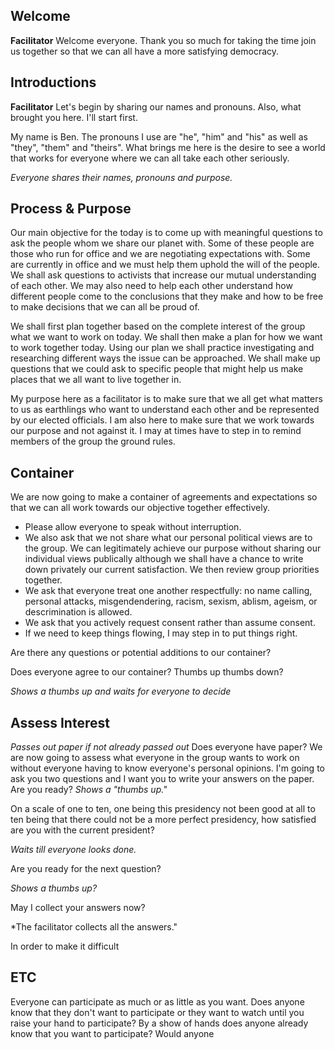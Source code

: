 ## Welcome

**Facilitator**
Welcome everyone. Thank you so much for taking the time join us together so that we can all have a more satisfying 
democracy.

## Introductions

**Facilitator**
Let's begin by sharing our names and pronouns. Also, what brought you here. I'll start first.

My name is Ben. The pronouns I use are "he", "him" and "his" as well as "they", "them" and "theirs". What brings me here is the desire to see a world that works for everyone where we can all take each other seriously.

*Everyone shares their names, pronouns and purpose.*

## Process & Purpose

Our main objective for the today is to come up with meaningful questions to ask the people whom we share our planet with. Some of these people are those who run for office and we are negotiating expectations with. Some are currently in office and we must help them uphold the will of the people. We shall ask questions to activists that increase our mutual understanding of each other. We may also need to help each other understand how different people come to the conclusions that they make and how to be free to make decisions that we can all be proud of.

We shall first plan together based on the complete interest of the group what we want to work on today.
We shall then make a plan for how we want to work together today.
Using our plan we shall practice investigating and researching different ways the issue can be approached.
We shall make up questions that we could ask to specific people that might help us make places that we all want to live together in. 

My purpose here as a facilitator is to make sure that we all get what matters to us as earthlings who want to understand each other and be represented by our elected officials. I am also here to make sure that we work towards our purpose and not against it. I may at times have to step in to remind members of the group the ground rules.

## Container

We are now going to make a container of agreements and expectations so that we can all work towards our objective together effectively.

* Please allow everyone to speak without interruption.
* We also ask that we not share what our personal political views are to the group. We can legitimately achieve our purpose without sharing our individual views publically although we shall have a chance to write down privately our current satisfaction. We then review group priorities together.
* We ask that everyone treat one another respectfully: no name calling, personal attacks, misgendendering, racism, sexism, ablism, ageism, or descrimination is allowed.
* We ask that you actively request consent rather than assume consent.
* If we need to keep things flowing, I may step in to put things right.

Are there any questions or potential additions to our container?

Does everyone agree to our container? Thumbs up thumbs down?

*Shows a thumbs up and waits for everyone to decide*

## Assess Interest

*Passes out paper if not already passed out*
Does everyone have paper? We are now going to assess what everyone in the group wants to work on without everyone having to know everyone's personal opinions. I'm going to ask you two questions and I want you to write your answers on the paper. Are you ready?
*Shows a "thumbs up."*

On a scale of one to ten, one being this presidency not been good at all to ten being that there could not be a more perfect presidency, how satisfied are you with the current president?

*Waits till everyone looks done.*

Are you ready for the next question?

*Shows a thumbs up?*



May I collect your answers now?

*The facilitator collects all the answers."

In order to make it difficult 

## ETC
 
Everyone can participate as much or as little as you want. Does anyone know that they don't want to participate or they want to watch until you raise your hand to participate? By a show of hands does anyone already know that you want to participate? Would anyone 



